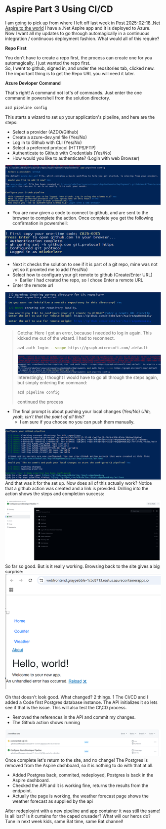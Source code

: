 # Aspire Part 3 Using CI/CD #


I am going to pick up from where I left off last week in [Post 2025-02-18 .Net Aspire to the world](Post_2025_02_18.md) I have a .Net Aspire app and it is deployed to Azure.  Now I want all my updates to go through automagically in a continuous integration / continuous deployment fashion.  What would all of this require?

**Repo First**

You don't have to create a repo first, the process can create one for you automagically.  I just wanted the repo first.  
So, I went to github, signed in, and under the reositories tab, clicked new. The important thing is to get the Repo URL you will need it later.

**Azure Devloper Command**

That's right! A command not lot's of commands.  Just enter the one command in powershell from the solution directory.
~~~sh
azd pipeline config
~~~
This starts a wizard to set up your application's pipeline, and here are the steps:

- Select a provider (AZDO/Github)
- Create a azure-dev.yml file (Yes/No)
- Log in to Github with CLI (Yes/No)
- Select a preferred protocol (HTTPS/FTP)
- Authenticate to Github with Credentials (Yes/No)
- How would you like to authenticate? (Login with web Browser)
  
![Screen Shot](/assets/aspirecicd1.png)
- You are now given a code to connect to github, and are sent to the browser to complete the action.  Once complete you get the following confirmation in powershell:
  
![Screen Shot](/assets/aspirecicd2.png)
- Next it checks the solution to see if it is part of a git repo, mine was not yet so it promted me to add (Yes/No)
- Select how to configure your git remote to github (Create/Enter URL)
  - Earlier I had created the repo, so I chose Enter a remote URL
- Enter the remote url
  
![Screen Shot](/assets/aspirecicd3.png)
> Gotcha:  Here I got an error, because I needed to log in again.  This kicked me out of the wizard.  I had to reconnect.
> ~~~sh
> azd auth login --scope https://graph.microsoft.com/.default
> ~~~
> ![Screen Shot](/assets/aspirecicd4.png)
> Interestingly, I thought I would have to go all through the steps again, but simply entering the command:
> ~~~sh
> azd pipeline config
> ~~~
> 
> continued the process

- The final prompt is about pushing your local changes (Yes/No)  *Uhh, yeah, isn't that the point of all this?*
  - I am sure if you choose no you can push them manually.

![Screen Shot](/assets/aspirecicd5.png)
And that was it for the set up.  Now does all of this actually work? 
Notice that a github action was created and a link is provided.  Drilling into the action shows the steps and completion success:

![Screen Shot](/assets/aspirecicd6.png)
So far so good.  But is it really working.  Browsing back to the site gives a big surprise:
![Screen Shot](/assets/aspirecicd7.png)

Oh that doesn't look good.  What changed? 2 things. 1 The CI/CD and I added a Code first Postgres database instance.  The API initializes it so lets see if that is the issue. This will also test the CI\CD process. 
- Removed the references in the API and commit my changes.
- The Github action shows running

![Screen Shot](/assets/aspirecicd8.png)
Once complete let's return to the site, and no change!  The Postgres is removed from the Aspire dashboard, so it is nothing to do with that at all.
- Added Postgres back, commited, redeployed, Postgres is back in the Aspire dashboard.
- Checked the API and it is working fine, returns the results from the endpoint.
- Actually the page is working, the weather forecast page shows the weather forecast as supplied by the api

After redeployint with a new pipeline and app container it was still the same!  Is all lost? Is it curtains for the caped crusader?  What will our heros do?  Tune in next week kids, same Bat time, same Bat channel!












   
